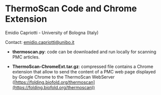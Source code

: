 # ThermoScan Code and Chrome Extension
Emidio Capriotti - University of Bologna (Italy)

Contact: emidio.capriotti@unibo.it

 - **thermoscan.py**: code can be downloaded and run locally for scanning PMC articles.

 - **ThermoScan-ChromeExt.tar.gz**: compressed file contains a Chrome extension that 
allow to send the content of a PMC web page displayed by Google Chrome 
to the ThermoScan WebServer ([https://folding.biofold.org/thermoscan](https://folding.biofold.org/thermoscan))

